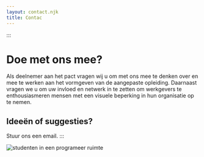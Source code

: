 ```yaml
---
layout: contact.njk
title: Contac
---
```

:::
# Doe met ons mee?
Als deelnemer aan het pact vragen wij u om met ons mee te denken over en 
mee te werken aan het vormgeven van de aangepaste opleiding. Daarnaast 
vragen we u om uw invloed en netwerk in te zetten om werkgevers te 
enthousiasmeren mensen met een visuele beperking in hun organisatie op te 
nemen.

## Ideeën of suggesties?
Stuur ons een email.
:::

![studenten in een programeer ruimte](https://vip-it-sveltekit.vercel.app/images/working-on-different-screens.webp)

